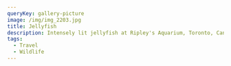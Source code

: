 ```yaml
---
queryKey: gallery-picture
image: /img/img_2203.jpg
title: Jellyfish
description: Intensely lit jellyfish at Ripley's Aquarium, Toronto, Canada
tags:
  - Travel
  - Wildlife
---
```

